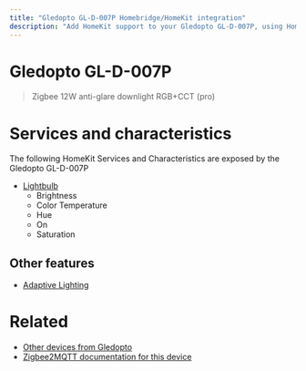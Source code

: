 ```yaml
---
title: "Gledopto GL-D-007P Homebridge/HomeKit integration"
description: "Add HomeKit support to your Gledopto GL-D-007P, using Homebridge, Zigbee2MQTT and homebridge-z2m."
---
```

<!---
This file has been GENERATED using src/docgen/docgen.ts
DO NOT EDIT THIS FILE MANUALLY!
-->
# Gledopto GL-D-007P
> Zigbee 12W anti-glare downlight RGB+CCT (pro)


# Services and characteristics
The following HomeKit Services and Characteristics are exposed by
the Gledopto GL-D-007P

* [Lightbulb](../../light.md)
  * Brightness
  * Color Temperature
  * Hue
  * On
  * Saturation


## Other features
* [Adaptive Lighting](../../light.md)


# Related
* [Other devices from Gledopto](../index.md#gledopto)
* [Zigbee2MQTT documentation for this device](https://www.zigbee2mqtt.io/devices/GL-D-007P.html)